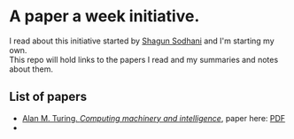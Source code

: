 # A paper a week initiative.

I read about this initiative started by [Shagun Sodhani](https://github.com/shagunsodhani) and I'm starting my own.  
This repo will hold links to the papers I read and my summaries and notes about them.  


## List of papers
* [Alan M. Turing. *Computing machinery and intelligence*](https://medium.com/@xavrb/computing-machinery-and-intelligence-a-summary-e28edff00fe5), paper here: [PDF](https://www.csee.umbc.edu/courses/471/papers/turing.pdf)
*
